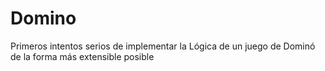 # Domino
Primeros intentos serios de implementar la Lógica de un juego de Dominó de la forma más extensible posible
